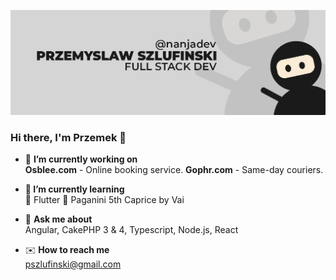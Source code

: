 ![Alt text](https://github.com/devnanja/devnanja/blob/master/github-background.jpg "Przemek Szlufinski full stack dev image")

### Hi there, I'm Przemek 👋

- 🔭 <b>I’m currently working on</b> <br />
    <b>Osblee.com</b> - Online booking service.
    <b>Gophr.com</b> - Same-day couriers.
    
- 🌱<b> I’m currently learning</b> <br />
   :iphone: Flutter :guitar: Paganini 5th Caprice by Vai
    
- 💬 <b>Ask me about</b> <br />
    Angular, CakePHP 3 & 4, Typescript, Node.js, React

- :envelope: <b>How to reach me</b> <br />
    pszlufinski@gmail.com


